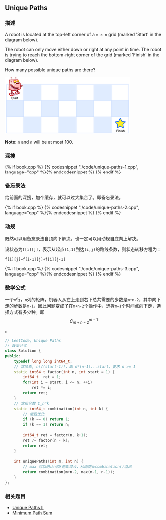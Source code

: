 ## Unique Paths


### 描述

A robot is located at the top-left corner of a `m × n` grid (marked 'Start' in the diagram below).

The robot can only move either down or right at any point in time. The robot is trying to reach the bottom-right corner of the grid (marked 'Finish' in the diagram below).

How many possible unique paths are there?

![Above is a `3 × 7` grid. How many possible unique paths are there?](../images/robot-maze.png)

**Note**: `m` and `n` will be at most 100.


### 深搜

{% if book.cpp %}
  {% codesnippet "./code/unique-paths-1.cpp", language="cpp" %}{% endcodesnippet %}
{% endif %}


### 备忘录法

给前面的深搜，加个缓存，就可以过大集合了。即备忘录法。

{% if book.cpp %}
  {% codesnippet "./code/unique-paths-2.cpp", language="cpp" %}{% endcodesnippet %}
{% endif %}


### 动规

既然可以用备忘录法自顶向下解决，也一定可以用动规自底向上解决。

设状态为`f[i][j]`，表示从起点`(1,1)`到达`(i,j)`的路线条数，则状态转移方程为：

```
f[i][j]=f[i-1][j]+f[i][j-1]
```

{% if book.cpp %}
  {% codesnippet "./code/unique-paths-3.cpp", language="cpp" %}{% endcodesnippet %}
{% endif %}


### 数学公式

一个`m`行，`n`列的矩阵，机器人从左上走到右下总共需要的步数是`m+n-2`，其中向下走的步数是`m-1`，因此问题变成了在`m+n-2`个操作中，选择`m–1`个时间点向下走，选择方式有多少种。即 $$C_{m+n-2}^{m-1}$$ 。

```cpp
// LeetCode, Unique Paths
// 数学公式
class Solution {
public:
    typedef long long int64_t;
    // 求阶乘, n!/(start-1)!，即 n*(n-1)...start，要求 n >= 1
    static int64_t factor(int n, int start = 1) {
        int64_t  ret = 1;
        for(int i = start; i <= n; ++i)
            ret *= i;
        return ret;
    }
    // 求组合数 C_n^k
    static int64_t combination(int n, int k) {
        // 常数优化
        if (k == 0) return 1;
        if (k == 1) return n;

        int64_t ret = factor(n, k+1);
        ret /= factor(n - k);
        return ret;
    }

    int uniquePaths(int m, int n) {
        // max 可以防止n和k差距过大，从而防止combination()溢出
        return combination(m+n-2, max(m-1, n-1));
    }
};
```


### 相关题目

* [Unique Paths II](unique-paths-ii.md)
* [Minimum Path Sum](minimum-path-sum.md)
